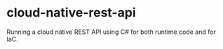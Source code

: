 # cloud-native-rest-api
Running a cloud native REST API using C# for both runtime code and for IaC.
